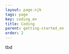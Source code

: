 ```yaml
---
layout: page.njk
tags: page
key: coding_en
title: Coding
parent: getting-started_en
order: 2
---
```


tbd